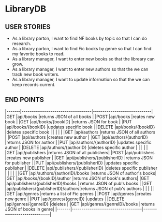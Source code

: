 # LibraryDB

## USER STORIES
- As a library parton, I want to find NF books by topic so that I can do research.
- As a library parton, I want to find Fic books by genre so that I can find my favorite books to read.
- As a library manager, I want to enter new books so that the libreary can grow.
- As a library manager, I want to enter new authors so that the we can track new book writers.
- As a library manager, I want to update information so that the we can keep records current.

## END POINTS
|-------|------------------------------------|------------------------------|
|GET    |api/books                           |returns JSON of all books     |
|POST   |api/books                           |reates new book               |
|GET    |api/books/{bookID}                  |returns JSON for book         |
|PUT    |api/books/{bookID}                  |updates specific book         |
|DELETE	|api/books/{bookID}                  |deletes specific book         |
|       |                                    |                              |
|GET	|api/authors        	             |returns JSON of all authors   |
|POST	|api/authors			             |creates new author            |
|GET    |api/authors/{authorID}	             |returns JSON for author       |
|PUT    |api/authors/{authorID}              |updates specific author       |
|DELETE	|api/authors/{authorID}              |deletes specific author       |
|       |                                    |                              |  
|GET    |api/publishers                      |returns JSON of all publishers|
|POST	|api/publishers				         |creates new publisher         |
|GET    |api/publishers/{publisherID}        |returns JSON for publisher    |
|PUT    |api/publishers/{publisherID}        |updates specific publisher    |
|DELETE	|api/publishers/{publisherID}        |deletes specific publisher    |
|       |                                    |                              |
|GET	|api/authors/{authorID}/books        |returns JSON of author's books|
|GET    |api/books/{bookID}/author	         |returns JSON of book's authors|
|GET	|api/publishers/{publisherID}/books  |	returns JSON of pub's books |
|GET	|api/publishers/{publisherID}/authors|returns JSON of pub's authors |
|       |                                    |                              |
|GET	|api/genres							 |returns a list of Fic genres  |
|POST	|api/genres							 |creates new genre             |
|PUT    |api/genres/{genreID}				 |updates                       |
|DELETE |api/genres/{genreID}				 |deletes                       |
|GET    |api/genres/{genreID}/books			 |returns JSON of books in genre|
|-------|------------------------------------|------------------------------|


